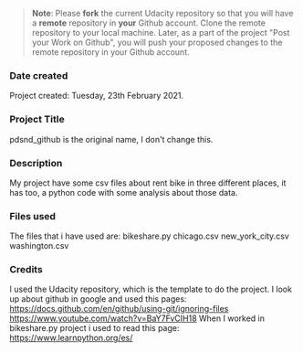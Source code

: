 >**Note**: Please **fork** the current Udacity repository so that you will have a **remote** repository in **your** Github account. Clone the remote repository to your local machine. Later, as a part of the project "Post your Work on Github", you will push your proposed changes to the remote repository in your Github account.

### Date created
Project created: Tuesday, 23th February 2021.

### Project Title
pdsnd_github is the original name, I don't change this.

### Description
My project have some csv files about rent bike in three different places, it has too, a python code with some analysis about those data.

### Files used
The files that i have used are:
bikeshare.py
chicago.csv
new_york_city.csv
washington.csv

### Credits
I used the Udacity repository, which is the template to do the project. 
I look up about github in google and used this pages:
https://docs.github.com/en/github/using-git/ignoring-files
https://www.youtube.com/watch?v=BaY7FvCIH18
When I worked in bikeshare.py project i used to read this page:
https://www.learnpython.org/es/